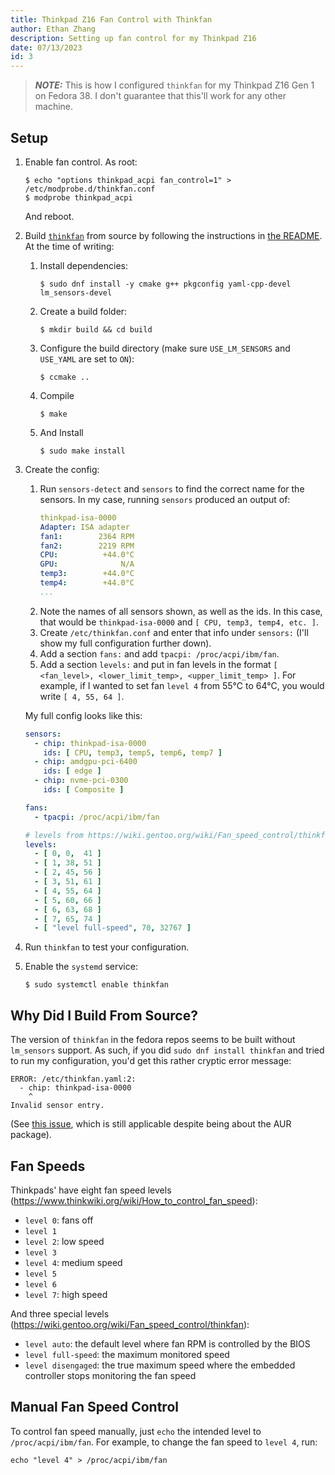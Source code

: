 ```yaml
---
title: Thinkpad Z16 Fan Control with Thinkfan
author: Ethan Zhang
description: Setting up fan control for my Thinkpad Z16
date: 07/13/2023
id: 3
---
```


> **_NOTE:_** This is how I configured `thinkfan` for my Thinkpad Z16 Gen 1 on Fedora 38.
> I don't guarantee that this'll work for any other machine.

## Setup

1. Enable fan control.
   As root:
   ```shell
   $ echo "options thinkpad_acpi fan_control=1" > /etc/modprobe.d/thinkfan.conf
   $ modprobe thinkpad_acpi
   ```
   And reboot.
2. Build [`thinkfan`](https://github.com/vmatare/thinkfan) from source by following the instructions in [the README](https://github.com/vmatare/thinkfan/blob/master/README.md).
   At the time of writing:
    1. Install dependencies:
       ```shell
       $ sudo dnf install -y cmake g++ pkgconfig yaml-cpp-devel lm_sensors-devel
       ```
    2. Create a build folder:
       ```shell
       $ mkdir build && cd build
       ```
    3. Configure the build directory (make sure `USE_LM_SENSORS` and `USE_YAML` are set to `ON`):
       ```shell
       $ ccmake ..
       ```
    4. Compile
       ```shell
       $ make
       ```
    5. And Install
       ```shell
       $ sudo make install
       ```
3. Create the config:
    1. Run `sensors-detect` and `sensors` to find the correct name for the sensors.
       In my case, running `sensors` produced an output of:
       ```yaml
       thinkpad-isa-0000
       Adapter: ISA adapter
       fan1:        2364 RPM
       fan2:        2219 RPM
       CPU:          +44.0°C
       GPU:              N/A
       temp3:        +44.0°C
       temp4:        +44.0°C
       ...
       ```
    2. Note the names of all sensors shown, as well as the ids.
       In this case, that would be `thinkpad-isa-0000` and `[ CPU, temp3, temp4, etc. ]`.
    3. Create `/etc/thinkfan.conf` and enter that info under `sensors:`
       (I'll show my full configuration further down).
    5. Add a section `fans:` and add `tpacpi: /proc/acpi/ibm/fan`.
    6. Add a section `levels:` and put in fan levels in the format `[ <fan_level>, <lower_limit_temp>, <upper_limit_temp> ]`.
       For example, if I wanted to set fan `level 4` from 55°C to 64°C, you would write `[ 4, 55, 64 ]`.

    My full config looks like this:
    ```yaml
    sensors:
      - chip: thinkpad-isa-0000
        ids: [ CPU, temp3, temp5, temp6, temp7 ]
      - chip: amdgpu-pci-6400
        ids: [ edge ]
      - chip: nvme-pci-0300
        ids: [ Composite ]

    fans:
      - tpacpi: /proc/acpi/ibm/fan

    # levels from https://wiki.gentoo.org/wiki/Fan_speed_control/thinkfan
    levels:
      - [ 0, 0,  41 ]
      - [ 1, 38, 51 ]
      - [ 2, 45, 56 ]
      - [ 3, 51, 61 ]
      - [ 4, 55, 64 ]
      - [ 5, 60, 66 ]
      - [ 6, 63, 68 ]
      - [ 7, 65, 74 ]
      - [ "level full-speed", 70, 32767 ]
    ```
4. Run `thinkfan` to test your configuration.
5. Enable the `systemd` service:
   ```shell
   $ sudo systemctl enable thinkfan
   ```

## Why Did I Build From Source?

The version of `thinkfan` in the fedora repos seems to be built without `lm_sensors` support.
As such, if you did `sudo dnf install thinkfan` and tried to run my configuration, you'd get this rather cryptic error message:

```
ERROR: /etc/thinkfan.yaml:2:
  - chip: thinkpad-isa-0000
    ^
Invalid sensor entry.
```

(See [this issue](https://github.com/vmatare/thinkfan/issues/229), which is still applicable despite being about the AUR package).

## Fan Speeds

Thinkpads' have eight fan speed levels (<https://www.thinkwiki.org/wiki/How_to_control_fan_speed>):

- `level 0`: fans off
- `level 1`
- `level 2`: low speed
- `level 3`
- `level 4`: medium speed
- `level 5`
- `level 6`
- `level 7`: high speed

And three special levels (<https://wiki.gentoo.org/wiki/Fan_speed_control/thinkfan>):

- `level auto`: the default level where fan RPM is controlled by the BIOS
- `level full-speed`: the maximum monitored speed
- `level disengaged`: the true maximum speed where the embedded controller stops monitoring the fan speed

## Manual Fan Speed Control

To control fan speed manually, just `echo` the intended level to `/proc/acpi/ibm/fan`.
For example, to change the fan speed to `level 4`, run:
```shell
echo "level 4" > /proc/acpi/ibm/fan
```
